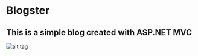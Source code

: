# Blogster

## This is a simple blog created with ASP.NET MVC

![alt tag](https://user-images.githubusercontent.com/19571233/38130588-5ad5ed4e-340c-11e8-8017-06019c7cbd4f.PNG)

